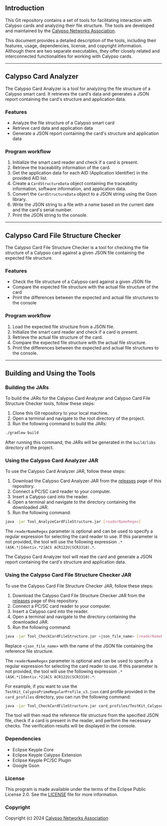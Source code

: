 ## Introduction

This Git repository contains a set of tools for facilitating interaction with Calypso cards and analyzing their file
structure. The tools are developed and maintained by the [Calypso Networks Association](https://calypsonet.org).

This document provides a detailed description of the tools, including their features, usage, dependencies, license, and
copyright information. Although there are two separate executables, they offer closely related and interconnected
functionalities for working with Calypso cards.

---

## Calypso Card Analyzer

The Calypso Card Analyzer is a tool for analyzing the file structure of a Calypso smart card. It retrieves the card's
data and generates a JSON report containing the card's structure and application data.

### Features

- Analyze the file structure of a Calypso smart card
- Retrieve card data and application data
- Generate a JSON report containing the card's structure and application data

### Program workflow

1. Initialize the smart card reader and check if a card is present.
2. Retrieve the traceability information of the card.
3. Get the application data for each AID (Application Identifier) in the provided AID list.
4. Create a `CardStructureData` object containing the traceability information, software information, and application
   data.
5. Convert the `CardStructureData` object to a JSON string using the Gson library.
6. Write the JSON string to a file with a name based on the current date and the card's serial number.
7. Print the JSON string to the console.

---

## Calypso Card File Structure Checker

The Calypso Card File Structure Checker is a tool for checking the file structure of a Calypso card against a given JSON
file containing the expected file structure.

### Features

- Check the file structure of a Calypso card against a given JSON file
- Compare the expected file structure with the actual file structure of the card
- Print the differences between the expected and actual file structures to the console

### Program workflow

1. Load the expected file structure from a JSON file.
2. Initialize the smart card reader and check if a card is present.
3. Retrieve the actual file structure of the card.
4. Compare the expected file structure with the actual file structure.
5. Print the differences between the expected and actual file structures to the console.

---

## Building and Using the Tools

### Building the JARs

To build the JARs for the Calypso Card Analyzer and Calypso Card File Structure Checker tools, follow these steps:

1. Clone this Git repository to your local machine.
2. Open a terminal and navigate to the root directory of the project.
3. Run the following command to build the JARs:

```bash
./gradlew build
```

After running this command, the JARs will be generated in the `build/libs` directory of the project.

### Using the Calypso Card Analyzer JAR

To use the Calypso Card Analyzer JAR, follow these steps:

1. Download the Calypso Card Analyzer JAR from
   the [releases](https://github.com/CalypsoNetworksAssociation/calypso-card-analysis-tools/releases) page of this
   repository.
2. Connect a PC/SC card reader to your computer.
3. Insert a Calypso card into the reader.
4. Open a terminal and navigate to the directory containing the downloaded JAR.
5. Run the following command:

```bash
java -jar Tool_AnalyzeCardFileStructure.jar [readerNameRegex]
```

The `readerNameRegex` parameter is optional and can be used to specify a regular expression for selecting the card reader
to use. If this parameter is not provided, the tool will use the following
expression `.*(ASK.*|Identiv.*2|ACS ACR122U|SCR3310).*`.

The Calypso Card Analyzer tool will read the card and generate a JSON report containing the card's structure and
application data.

### Using the Calypso Card File Structure Checker JAR

To use the Calypso Card File Structure Checker JAR, follow these steps:

1. Download the Calypso Card File Structure Checker JAR from
   the [releases](https://github.com/CalypsoNetworksAssociation/calypso-card-analysis-tools/releases) page of this
   repository.
2. Connect a PC/SC card reader to your computer.
3. Insert a Calypso card into the reader.
4. Open a terminal and navigate to the directory containing the downloaded JAR.
5. Run the following command:

```bash
java -jar Tool_CheckCardFileStructure.jar <json_file_name> [readerNameRegex]
```

Replace `<json_file_name>` with the name of the JSON file containing the reference file structure.

The `readerNameRegex` parameter is optional and can be used to specify a regular expression for selecting the card reader
to use. If this parameter is not provided, the tool will use the following
expression `.*(ASK.*|Identiv.*2|ACS ACR122U|SCR3310).*`.

For example, if you want to use the `TestKit_CalypsoPrimeRegularProfile_v3.json` card profile provided in
the `card_profiles` directory, you can run the following command:

```bash
java -jar Tool_CheckCardFileStructure.jar card_profiles/TestKit_CalypsoPrimeRegularProfile_v3.json
```

The tool will then read the reference file structure from the specified JSON file, check if a card is present in the
reader, and perform the necessary checks. The verification results will be displayed in the console.

### Dependencies

- Eclipse Keyple Core
- Eclipse Keyple Calypso Extension
- Eclipse Keyple PC/SC Plugin
- Google Gson

### License

This program is made available under the terms of the Eclipse Public License 2.0. See the [LICENSE](LICENSE) file for
more information.

### Copyright

Copyright (c) 2024 [Calypso Networks Association](https://calypsonet.org)